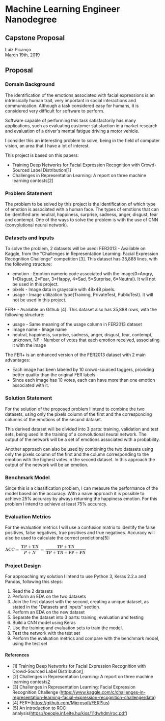 # Machine Learning Engineer Nanodegree
## Capstone Proposal
Luiz Picanço  
March 19th, 2019

## Proposal

### Domain Background
The identification of the emotions associated with facial expressions is an intrinsically human trait, very important in social interactions and communication. Although a task considered easy for humans, it is considered very difficult for software to perform.

Software capable of performing this task satisfactorily has many applications, such as evaluating customer satisfaction in a market research and evaluation of a driver's mental fatigue driving a motor vehicle.

I consider this an interesting problem to solve, being in the field of computer vision, an area that I have a lot of interest.

This project is based on this papers:
- Training Deep Networks for Facial Expression Recognition with Crowd-Sourced Label Distribution[1]
- Challenges in Representation Learning: A report on three machine learning contests[2]

### Problem Statement
The problem to be solved by this project is the identification of which type of emotion is associated with a human face. The types of emotions that can be identified are: neutral, happiness, surprise, sadness, anger, disgust, fear and contempt.
One of the ways to solve the problem is with the use of CNN (convolutional neural network).

### Datasets and Inputs
To solve the problem, 2 datasets will be used:
FER2013 - Available on Kaggle, from the "Challenges in Representation Learning: Facial Expression Recognition Challenge" competition [3]. This dataset has 35,888 lines, with the following structure:

- emotion - Emotion numeric code associated with the image(0=Angry, 1=Disgust, 2=Fear, 3=Happy, 4=Sad, 5=Surprise, 6=Neutral). It will not be used in this project.
- pixels - Image data in grayscale with 48x48 pixels.
- usage - Image utilization type(Training, PrivateTest, PublicTest). It will not be used in this project.

FER+ - Available on Github [4]. This dataset also has 35,888 rows, with the following structure:
- usage - Same meaning of the usage column in FER2013 dataset 
- Image name - Image name
- neutral, happiness, surprise, sadness, anger, disgust, fear, contempt, unknown, NF - Number of votes that each emotion received, associating it with the image

The FER+ is an enhanced version of the FER2013 dataset with 2 main advantages:
- Each image has been labeled by 10 crowd-sourced taggers, providing better quality than the original FER labels 
- Since each image has 10 votes, each can have more than one emotion associated with it.

### Solution Statement
For the solution of the proposed problem I intend to combine the two datasets, using only the pixels column of the first and the corresponding columns of the emotions of the second dataset. 

This derived dataset will be divided into 3 parts: training, validation and test sets, being used in the training of a convolutional neural network. The output of the network will be a set of emotions associated with a probability.

Another approach can also be used by combining the two datasets using only the pixels column of the first and the column corresponding to the emotion with the highest votes in the second dataset. In this approach the output of the network will be an emotion.

### Benchmark Model
Since this is a classification problem, I can measure the performance of the model based on the accuracy. With a naive approach it is possible to achieve 25% accuracy by always returning the happiness emotion. For this problem I intend to achieve at least 75% accuracy.

### Evaluation Metrics
For the evaluation metrics I will use a confusion matrix to identify the false positives, false negatives, true positives and true negatives. Accuracy will also be used to calculate the correct predictions[5]:

![accuracy](./accuracy.png?raw=true)   

### Project Design
For approaching my solution I intend to use Python 3, Keras 2.2.x and Pandas, following this steps:
1. Read the 2 datasets
2. Perform an EDA on the two datasets
3. Join the first dataset with the second, creating a unique dataset, as stated in the "Datasets and Inputs" section.
4. Perform an EDA on the new dataset
5. Separate the dataset into 3 parts: training, evaluation and testing
6. Build a CNN model using Keras
7. Use the training and evaluation sets to train the model.
8. Test the network with the test set
9. Perform the evaluation metrics and compare with the benchmark model, using the test set

#### References
* [1] Training Deep Networks for Facial Expression Recognition with Crowd-Sourced Label Distribution[1](https://arxiv.org/abs/1608.01041)
* [2] Challenges in Representation Learning: A report on three machine learning contests[2](https://arxiv.org/abs/1307.0414)
* [3] Challenges in Representation Learning: Facial Expression Recognition Challenge (https://www.kaggle.com/c/challenges-in-representation-learning-facial-expression-recognition-challenge/data)
* [4] FER+(https://github.com/Microsoft/FERPlus)
* [5] An introduction to ROC analysis(https://people.inf.elte.hu/kiss/11dwhdm/roc.pdf)
